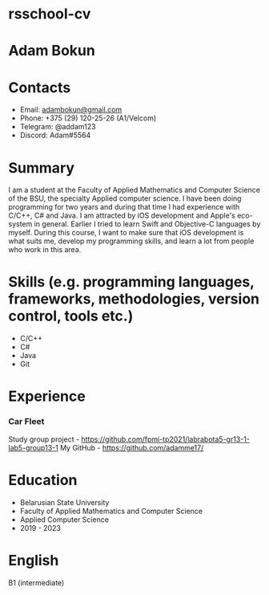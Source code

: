 # rsschool-cv
# Adam Bokun
# Contacts
* Email: adambokun@gmail.com 
* Phone: +375 (29) 120-25-26 (A1/Velcom)
* Telegram: @addam123
* Discord: Adam#5564  
# Summary 
I am a student at the Faculty of Applied Mathematics and Computer Science of the BSU, the specialty Applied computer science. I have been doing programming for two years and during that time I had experience with C/C++, C# and Java. I am attracted by iOS development and Apple's eco-system in general. Earlier I tried to learn Swift and Objective-C languages by myself. During this course, I want to make sure that iOS development is what suits me, develop my programming skills, and learn a lot from people who work in this area.
# Skills (e.g. programming languages, frameworks, methodologies, version control, tools etc.)
* C/C++
* C#
* Java
* Git
# Experience
### Car Fleet
Study group project - https://github.com/fpmi-tp2021/labrabota5-gr13-1-lab5-group13-1
My GitHub - https://github.com/adamme17/
# Education 
* Belarusian State University
* Faculty of Applied Mathematics and Computer Science
* Applied Computer Science
* 2019 - 2023
# English
B1 (intermediate)
